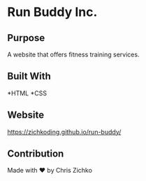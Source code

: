 # Run Buddy Inc.

## Purpose
A website that offers fitness training services.

## Built With
*HTML
*CSS

## Website
https://zichkoding.github.io/run-buddy/

## Contribution
Made with :heart: by Chris Zichko
